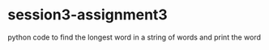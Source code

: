 # session3-assignment3
python code to find the longest word in a string of words and print the word
